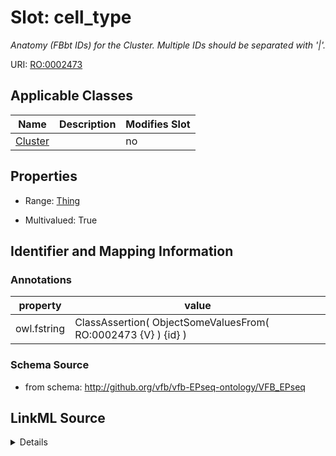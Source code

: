 

# Slot: cell_type


_Anatomy (FBbt IDs) for the Cluster. Multiple IDs should be separated with '|'._



URI: [RO:0002473](http://purl.obolibrary.org/obo/RO_0002473)



<!-- no inheritance hierarchy -->





## Applicable Classes

| Name | Description | Modifies Slot |
| --- | --- | --- |
| [Cluster](Cluster.md) |  |  no  |







## Properties

* Range: [Thing](Thing.md)

* Multivalued: True





## Identifier and Mapping Information





### Annotations

| property | value |
| --- | --- |
| owl.fstring | ClassAssertion( ObjectSomeValuesFrom( RO:0002473 {V} ) {id} ) |



### Schema Source


* from schema: http://github.org/vfb/vfb-EPseq-ontology/VFB_EPseq




## LinkML Source

<details>
```yaml
name: cell_type
annotations:
  owl.fstring:
    tag: owl.fstring
    value: ClassAssertion( ObjectSomeValuesFrom( RO:0002473 {V} ) {id} )
description: Anatomy (FBbt IDs) for the Cluster. Multiple IDs should be separated
  with '|'.
from_schema: http://github.org/vfb/vfb-EPseq-ontology/VFB_EPseq
rank: 1000
slot_uri: RO:0002473
multivalued: true
alias: cell_type
owner: Cluster
domain_of:
- Cluster
range: Thing

```
</details>